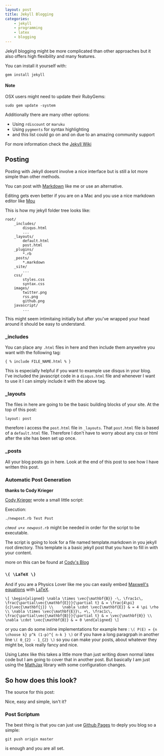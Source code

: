 ```yaml
---
layout: post
title: Jekyll Blogging
categories:
    - jekyll
    - programming
    - latex
    - blogging
---
```


Jekyll blogging might be more complicated than
other approaches but it also offers high
flexibility and many features.

You can install it yourself with:

    gem install jekyll

#### Note

OSX users might need to update their RubyGems:

    sudo gem update -system

Additionally there are many other options:

  * Using `rdiscount` or `maruku`
  * Using `pygments` for syntax highlighting
  * and this list could go on and on due to an amazing community support

For more information check the [Jekyll Wiki](https://github.com/mojombo/jekyll/wiki)

## Posting

Posting with Jekyll doesnt involve a nice interface but is still a lot more simple than other methods.

You can post with [Markdown] like me or use an alternative. 

Editing gets even better if you are on a Mac and you use a nice markdown editor like [Mou]

This is how my jekyll folder tree looks like:

    root/
        _includes/
            disqus.html
            ...
        _layouts/
            default.html
            post.html
        _plugins/
            *.rb
        _posts/
            *.markdown
        _site/
            ...
        css/
            styles.css
            syntax.css
        images/
            twitter.png
            rss.png
            github.png
        javascript/
            ...

This might seem intimitaing initially but after you've wrapped your head around it should be easy to understand.

### _includes

You can place any `.html` files in here and then include them anywehre you want with the following tag: 

`{ % include FILE_NAME.html % }`

This is especially helpful if you want to example use disqus in your blog. I've included the javascript code in a `disqus.html` file and whenever I want to use it I can simply include it with the above tag.

### _layouts

The files in here are going to be the basic building blocks of your site. At the top of this post:

    layout: post

therefore i access the `post.html` file in `_layouts`.
That `post.html` file is based of a `default.html` file. Therefore I don't have to worry about any css or html after the site has been set up once.

### _posts 

All your blog posts go in here. Look at the end of this post to see how I have written this post.

### Automatic Post Generation

**thanks to Cody Krieger**

[Cody Krieger][ck] wrote a small little script:

<script src="https://gist.github.com/823013.js?file=newpost.rb"></script>

Execution:

    ./newpost.rb Test Post

*`chmod u+x newpost.rb`* might be needed in order for the script to be executable.

The script is going to look for a file named template.markdown in you jekyll root directory.
This template is a basic jekyll post that you have to fill in with your content.

<script src="https://gist.github.com/823013.js?file=template.markdown"></script>

more on this can be found at [Cody's Blog](http://blog.codykrieger.com/2011/02/11/automating-post-creation-with-jekyll.html)

### `\( \LaTeX \)`

And if you are a Physics Lover like me you can easily embed [Maxwell's equations](http://en.wikipedia.org/wiki/Maxwell's_equations) with [LaTeX].

`\[
\begin{aligned}
\nabla \times \vec{\mathbf{B}} -\, \frac1c\, \frac{\partial\vec{\mathbf{E}}}{\partial t} & = \frac{4\pi}{c}\vec{\mathbf{j}} \\   
\nabla \cdot \vec{\mathbf{E}} & = 4 \pi \rho \\
\nabla \times \vec{\mathbf{E}}\, +\, \frac1c\, \frac{\partial\vec{\mathbf{B}}}{\partial t} & = \vec{\mathbf{0}} \\
\nabla \cdot \vec{\mathbf{B}} & = 0 \end{aligned}
\]`

or you can do some inline implementations for example here : `\( P(E) = {n \choose k} p^k (1-p)^{ n-k } \)` or if you have a long paragrpah in another line `\( 0_{2} - 1_{2} \)` so you can make your posts, about whatever they might be, look really fancy and nice.

Using Latex like this takes a little more than just writing down normal latex code but I am going to cover that in another post. But basically I am just using the [MathJax] library with some configuration changes.

## So how does this look?

The source for this post:

<script src="https://gist.github.com/1314267.js"> </script>

Nice, easy and simple, isn't it?

### Post Scriptum

The best thing is that you can just use [Github Pages](pages.github.com) to deply you blog so a simple:

    git push origin master

is enough and you are all set.

[ck]: http://blog.codykrieger.com/
[MathJax]: http://www.mathjax.org/
[Mou]: http://mouapp.com/
[Markdown]: http://daringfireball.net/projects/markdown/
[LaTeX]: http://www.latex-project.org/
